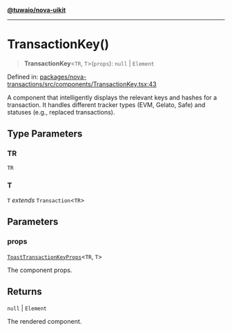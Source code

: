 [**@tuwaio/nova-uikit**](../../../README.md)

***

# TransactionKey()

> **TransactionKey**\<`TR`, `T`\>(`props`): `null` \| `Element`

Defined in: [packages/nova-transactions/src/components/TransactionKey.tsx:43](https://github.com/TuwaIO/nova-uikit/blob/6dc34b098cacf0ae15cd1e41a47f4525a2a78768/packages/nova-transactions/src/components/TransactionKey.tsx#L43)

A component that intelligently displays the relevant keys and hashes for a transaction.
It handles different tracker types (EVM, Gelato, Safe) and statuses (e.g., replaced transactions).

## Type Parameters

### TR

`TR`

### T

`T` *extends* `Transaction`\<`TR`\>

## Parameters

### props

[`ToastTransactionKeyProps`](../interfaces/ToastTransactionKeyProps.md)\<`TR`, `T`\>

The component props.

## Returns

`null` \| `Element`

The rendered component.
